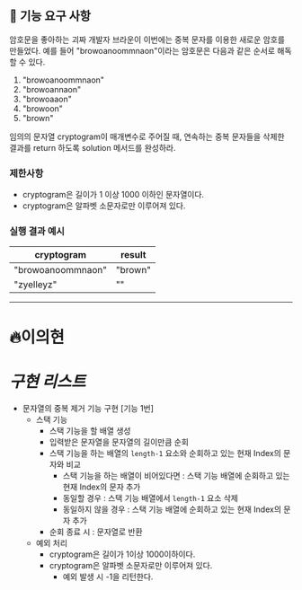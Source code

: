## 🚀 기능 요구 사항

암호문을 좋아하는 괴짜 개발자 브라운이 이번에는 중복 문자를 이용한 새로운 암호를 만들었다. 예를 들어 "browoanoommnaon"이라는 암호문은 다음과 같은 순서로 해독할 수 있다.

1. "browoanoommnaon"
2. "browoannaon"
3. "browoaaon"
4. "browoon"
5. "brown"

임의의 문자열 cryptogram이 매개변수로 주어질 때, 연속하는 중복 문자들을 삭제한 결과를 return 하도록 solution 메서드를 완성하라.

### 제한사항

- cryptogram은 길이가 1 이상 1000 이하인 문자열이다.
- cryptogram은 알파벳 소문자로만 이루어져 있다.

### 실행 결과 예시

| cryptogram        | result  |
| ----------------- | ------- |
| "browoanoommnaon" | "brown" |
| "zyelleyz"        | ""      |

---

# 🔥이의현

# _구현 리스트_

- 문자열의 중복 제거 기능 구현 [기능 1번]
  - 스택 기능
    - 스택 기능을 할 배열 생성
    - 입력받은 문자열을 문자열의 길이만큼 순회
    - 스택 기능을 하는 배열의 `length-1` 요소와 순회하고 있는 현재 Index의 문자와 비교
      - 스택 기능을 하는 배열이 비어있다면 : 스택 기능 배열에 순회하고 있는 현재 Index의 문자 추가
      - 동일할 경우 : 스택 기능 배열에서 `length-1` 요소 삭제
      - 동일하지 않을 경우 : 스택 기능 배열에 순회하고 있는 현재 Index의 문자 추가
    - 순회 종료 시 : 문자열로 반환
  - 예외 처리
    - cryptogram은 길이가 1이상 1000이하이다.
    - cryptogram은 알파벳 소문자로만 이루어져 있다.
      - 예외 발생 시 -1을 리턴한다.
